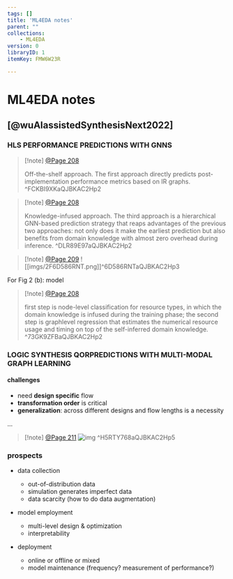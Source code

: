 ```yaml
---
tags: []
title: 'ML4EDA notes'
parent: ""
collections:
    - ML4EDA
version: 0
libraryID: 1
itemKey: FMW6W23R

---
```

# ML4EDA notes

## [@wuAIassistedSynthesisNext2022]

### HLS PERFORMANCE PREDICTIONS WITH GNNS

> [!note] [@Page 208](zotero://open-pdf/library/items/QJBKAC2H?page=2\&annotation=FCKBI9XK)
>
> Off-the-shelf approach. The first approach directly predicts post-implementation performance metrics based on IR graphs. ^FCKBI9XKaQJBKAC2Hp2

> [!note] [@Page 208](zotero://open-pdf/library/items/QJBKAC2H?page=2\&annotation=DLR89E97)
>
> Knowledge-infused approach. The third approach is a hierarchical GNN-based prediction strategy that reaps advantages of the previous two approaches: not only does it make the earliest prediction but also benefits from domain knowledge with almost zero overhead during inference. ^DLR89E97aQJBKAC2Hp2

> [!note] [@Page 209](zotero://open-pdf/library/items/QJBKAC2H?page=3\&annotation=6D586RNT) ![[imgs/2F6D586RNT.png]]^6D586RNTaQJBKAC2Hp3

For Fig 2 (b): model

> [!note] [@Page 208](zotero://open-pdf/library/items/QJBKAC2H?page=2\&annotation=73GK9ZFB)
>
> first step is node-level classification for resource types, in which the domain knowledge is infused during the training phase; the second step is graphlevel regression that estimates the numerical resource usage and timing on top of the self-inferred domain knowledge. ^73GK9ZFBaQJBKAC2Hp2

### LOGIC SYNTHESIS QORPREDICTIONS WITH MULTI-MODAL GRAPH LEARNING

#### challenges

* need **design specific** flow
* **transformation order** is critical
* **generalization**: across different designs and flow lengths is a necessity

...

> [!note] [@Page 211](zotero://open-pdf/library/items/QJBKAC2H?page=5\&annotation=H5RTY768) ![img](imgs/2FH5RTY768.png) ^H5RTY768aQJBKAC2Hp5

### prospects

* data collection
    * out-of-distribution data
    * simulation generates imperfect data
    * data scarcity (how to do data augmentation)

* model employment
    * multi-level design & optimization
    * interpretability

* deployment
    * online or offline or mixed
    * model maintenance (frequency? measurement of performance?)
